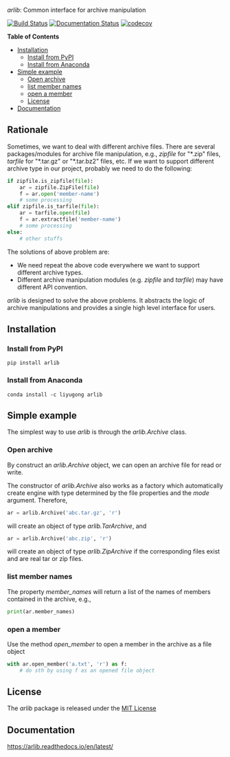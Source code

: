 *arlib*: Common interface for archive manipulation

[![Build Status](https://travis-ci.com/gongliyu/arlib.svg?branch=master)](https://travis-ci.com/gongliyu/arlib)
[![Documentation Status](https://readthedocs.org/projects/arlib/badge/?version=latest)](https://arlib.readthedocs.io/en/latest/?badge=latest)
[![codecov](https://codecov.io/gh/gongliyu/arlib/branch/master/graph/badge.svg)](https://codecov.io/gh/gongliyu/arlib)

<!-- markdown-toc start - Don't edit this section. Run M-x markdown-toc-refresh-toc -->
**Table of Contents**

- [Installation](#installation)
  - [Install from PyPI](#install-from-pypi)
  - [Install from Anaconda](#install-from-anaconda)
- [Simple example](#simple-example)
  - [Open archive](#open-archive)
  - [list member names](#list-member-names)
  - [open a member](#open-a-member)
  - [License](#license)
- [Documentation](#documentation)

<!-- markdown-toc end -->


## Rationale
Sometimes, we want to deal with different archive files. There are
several packages/modules for archive file manipulation, e.g.,
*zipfile* for "\*.zip" files, *tarfile* for "\*.tar.gz" or "\*.tar.bz2"
files, etc. If we want to support different archive type in our
project, probably we need to do the following:

``` python
if zipfile.is_zipfile(file):
    ar = zipfile.ZipFile(file)
    f = ar.open('member-name')
    # some processing
elif zipfile.is_tarfile(file):
    ar = tarfile.open(file)
    f = ar.extractfile('member-name')
    # some processing
else:
    # other stuffs
```

The solutions of above problem are:
* We need repeat the above code everywhere we want to support
  different archive types.
* Different archive manipulation modules (e.g. *zipfile* and
  *tarfile*) may have different API convention.

*arlib* is designed to solve the above problems. It abstracts the
logic of archive manipulations and provides a single high level
interface for users.

## Installation

### Install from PyPI

``` shell
pip install arlib
```

### Install from Anaconda

``` shell
conda install -c liyugong arlib
```

## Simple example


The simplest way to use *arlib* is through the *arlib.Archive* class. 

### Open archive

By construct an *arlib.Archive* object, we can open an archive file for read or write. 

The constructor of *arlib.Archive* also works as a factory which
automatically create engine with type determined by the file
properties and the *mode* argument. Therefore,

``` python
ar = arlib.Archive('abc.tar.gz', 'r')
```

will create an object of type *arlib.TarArchive*, and

``` python
ar = arlib.Archive('abc.zip', 'r')
```

will create an object of type *arlib.ZipArchive* if the corresponding
files exist and are real tar or zip files.

### list member names

The property *member_names* will return a list of the names of members
contained in the archive, e.g.,

``` python
print(ar.member_names)
```

### open a member

Use the method *open_member* to open a member in the archive as a file
object

``` python
with ar.open_member('a.txt', 'r') as f:
    # do sth by using f as an opened file object
```

## License

The *arlib* package is released under the [MIT License](LICENSE)

## Documentation

https://arlib.readthedocs.io/en/latest/
